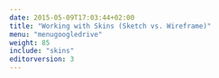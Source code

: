 ```yaml
---
date: 2015-05-09T17:03:44+02:00
title: "Working with Skins (Sketch vs. Wireframe)"
menu: "menugoogledrive"
weight: 85
include: "skins"
editorversion: 3
---
```

